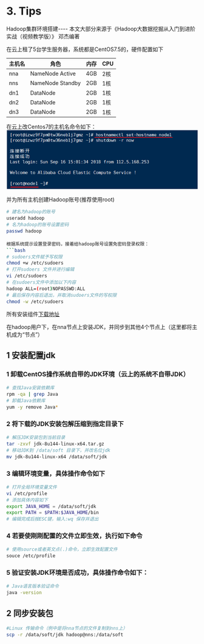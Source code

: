 # 3. Tips
Hadoop集群环境搭建---- 本文大部分来源于《Hadoop大数据挖掘从入门到进阶实战（视频教学版）》 邓杰编著

在云上租了5台学生服务器，系统都是CentOS7.5的，硬件配置如下


|**主机名**|    **角色**   |**内存**|**CPU**|
|--------|----------------|--------|-------|
|  nna  |NameNode Active  |  4GB   |  2核  |
|  nns  |NameNode Standby |  2GB   |  1核  |
|  dn1  |DataNode         |  2GB   |  1核  |
|  dn2  |DataNode         |  2GB   |  1核  |
|  dn3  |DataNode         |  2GB   |  1核  |




在云上改Centos7的主机名命令如下：
![改主机名](https://github.com/echofoo/ARTS/blob/master/pic/%E6%94%B9%E4%B8%BB%E6%9C%BA%E5%90%8D.png)

并为所有主机创建Hadoop账号(推荐使用root)
```bash
# 建名为hadoop的账号
useradd hadoop
# 名为hadoop的账号设置密码
passwd hadoop

根据系统提示设置登录密码，接着给hadoop账号设置免密码登录权限：
```bash
# sudoers文件赋予写权限
chmod +w /etc/sudoers
# 打开sudoers 文件并进行编辑
vi /etc/sudoers
# 在sudoers文件中添加以下内容
hadoop ALL=(root)NOPASSWD:ALL
# 最后保存内容后退出，并取消sudoers文件的写权限
chmod -w /etc/sudoers
```


所有安装组件[下载地址](https://github.com/echofoo/ARTS/blob/master/20190305Hadoop%E9%9B%86%E7%BE%A4%E7%9B%B8%E5%85%B3%E7%BB%84%E4%BB%B6%E4%B8%8B%E8%BD%BD%E5%9C%B0%E5%9D%80.md)

在hadoop用户下，在nna节点上安装JDK，并同步到其他4个节点上（这里都将主机成为“节点”）
## 1 安装配置jdk
### 1 卸载CentOS操作系统自带的JDK环境（云上的系统不自带JDK）

```bash
# 查找Java安装依赖库
rpm -qa | grep Java
# 卸载Java依赖库
yum -y remove Java*
```
### 2 将下载的JDK安装包解压缩到指定目录下 

```bash
# 解压JDK安装包到当前目录 
tar -zxvf jdk-8u144-linux-x64.tar.gz
# 移动JDK到 /data/soft 目录下，并改名位jdk
mv jdk-8u144-linux-x64 /data/soft/jdk
```

### 3 编辑环境变量，具体操作命令如下

```bash
# 打开全局环境变量文件 
vi /etc/profile
# 添加具体内容如下
export JAVA_HOME = /data/soft/jdk
export PATH = $PATH:$JAVA_HOME/bin
# 编辑完成后按ESC键，输入:wq 保存并退出
```

 ### 4 若要使刚刚配置的文件立即生效，执行如下命令 
 ```bash
 # 使用source或者英文点(.)命令，立即生效配置文件
 souce /etc/profile
 ```
 
 ### 5 验证安装JDK环境是否成功，具体操作命令如下：
 ```bash
 # Java语言版本验证命令
 java -version
 ```
 
 
 ## 2 同步安装包
 
 ```bash
 #Linux 传输命令（例中是将nna节点的文件复制到nns上）
 scp -r /data/soft/jdk hadoop@nns:/data/soft
 ```
